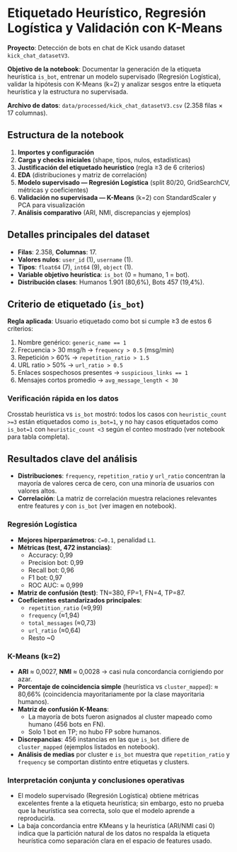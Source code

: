 # Etiquetado Heurístico, Regresión Logística y Validación con K-Means


**Proyecto**: Detección de bots en chat de Kick usando dataset `kick_chat_datasetV3`.

**Objetivo de la notebook**: Documentar la generación de la etiqueta heurística `is_bot`, entrenar un modelo supervisado (Regresión Logística), validar la hipótesis con K-Means (k=2) y analizar sesgos entre la etiqueta heurística y la estructura no supervisada.

**Archivo de datos**: `data/processed/kick_chat_datasetV3.csv` (2.358 filas × 17 columnas).

## Estructura de la notebook

1. **Importes y configuración**
2. **Carga y checks iniciales** (shape, tipos, nulos, estadísticas)
3. **Justificación del etiquetado heurístico** (regla ≥3 de 6 criterios)
4. **EDA** (distribuciones y matriz de correlación)
5. **Modelo supervisado — Regresión Logística** (split 80/20, GridSearchCV, métricas y coeficientes)
6. **Validación no supervisada — K-Means** (k=2) con StandardScaler y PCA para visualización
7. **Análisis comparativo** (ARI, NMI, discrepancias y ejemplos)


## Detalles principales del dataset

- **Filas**: 2.358, **Columnas**: 17.
- **Valores nulos**: `user_id` (1), `username` (1).
- **Tipos**: `float64` (7), `int64` (9), `object` (1).
- **Variable objetivo heurística**: `is_bot` (0 = humano, 1 = bot).
- **Distribución clases**: Humanos 1.901 (80,6%), Bots 457 (19,4%).

## Criterio de etiquetado (`is_bot`)

**Regla aplicada**: Usuario etiquetado como bot si cumple ≥3 de estos 6 criterios:
1. Nombre genérico: `generic_name == 1`
2. Frecuencia > 30 msg/h → `frequency > 0.5` (msg/min)
3. Repetición > 60% → `repetition_ratio > 1.5`
4. URL ratio > 50% → `url_ratio > 0.5`
5. Enlaces sospechosos presentes → `suspicious_links == 1`
6. Mensajes cortos promedio → `avg_message_length < 30`

### Verificación rápida en los datos

Crosstab heurística vs `is_bot` mostró: todos los casos con `heuristic_count >=3` están etiquetados como `is_bot=1`, y no hay casos etiquetados como `is_bot=1` con `heuristic_count <3` según el conteo mostrado (ver notebook para tabla completa).

## Resultados clave del análisis

- **Distribuciones**: `frequency`, `repetition_ratio` y `url_ratio` concentran la mayoría de valores cerca de cero, con una minoría de usuarios con valores altos.
- **Correlación**: La matriz de correlación muestra relaciones relevantes entre features y con `is_bot` (ver imagen en notebook).

### Regresión Logística

- **Mejores hiperparámetros**: `C=0.1`, penalidad `L1`.
- **Métricas (test, 472 instancias)**:
  - Accuracy: 0,99
  - Precision bot: 0,99
  - Recall bot: 0,96
  - F1 bot: 0,97
  - ROC AUC: ≈ 0,999
- **Matriz de confusión (test)**: TN=380, FP=1, FN=4, TP=87.
- **Coeficientes estandarizados principales**:
  - `repetition_ratio` (≈9,99)
  - `frequency` (≈1,94)
  - `total_messages` (≈0,73)
  - `url_ratio` (≈0,64)
  - Resto ~0

### K-Means (k=2)

- **ARI** ≈ 0,0027, **NMI** ≈ 0,0028 → casi nula concordancia corrigiendo por azar.
- **Porcentaje de coincidencia simple** (heurística vs `cluster_mapped`): ≈ 80,66% (coincidencia mayoritariamente por la clase mayoritaria humanos).
- **Matriz de confusión K-Means**:
  - La mayoría de bots fueron asignados al cluster mapeado como humano (456 bots en FN).
  - Solo 1 bot en TP; no hubo FP sobre humanos.
- **Discrepancias**: 456 instancias en las que `is_bot` difiere de `cluster_mapped` (ejemplos listados en notebook).
- **Análisis de medias** por cluster e `is_bot` muestra que `repetition_ratio` y `frequency` se comportan distinto entre etiquetas y clusters.

### Interpretación conjunta y conclusiones operativas

- El modelo supervisado (Regresión Logística) obtiene métricas excelentes frente a la etiqueta heurística; sin embargo, esto no prueba que la heurística sea correcta, solo que el modelo aprende a reproducirla.
- La baja concordancia entre KMeans y la heurística (ARI/NMI casi 0) indica que la partición natural de los datos no respalda la etiqueta heurística como separación clara en el espacio de features usado.
